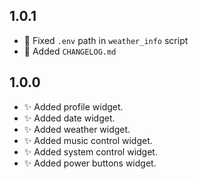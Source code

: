 ## 1.0.1

- :bug: Fixed `.env` path in `weather_info` script
- :memo: Added `CHANGELOG.md`

## 1.0.0

- :sparkles: Added profile widget.
- :sparkles: Added date widget.
- :sparkles: Added weather widget.
- :sparkles: Added music control widget.
- :sparkles: Added system control widget.
- :sparkles: Added power buttons widget.